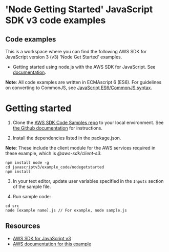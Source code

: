 # 'Node Getting Started' JavaScript SDK v3 code examples

## Code examples
This is a workspace where you can find the following AWS SDK for JavaScript version 3 (v3) 'Node Get Started' examples. 
- Getting started using node.js with the AWS SDK for JavaScript. See [documentation](https://docs.aws.amazon.com/sdk-for-javascript/v3/developer-guide/getting-started-nodejs.html).

**Note**: All code examples are written in ECMAscript 6 (ES6). For guidelines on converting to CommonJS, see 
[JavaScript ES6/CommonJS syntax](https://docs.aws.amazon.com/sdk-for-javascript/v3/developer-guide/sdk-example-javascript-syntax.html).

# Getting started

1. Clone the [AWS SDK Code Samples repo](https://github.com/awsdocs/aws-doc-sdk-examples) to your local environment. See [the Github documentation](https://docs.github.com/en/github/creating-cloning-and-archiving-repositories/cloning-a-repository) for instructions.

2. Install the dependencies listed in the package.json.

**Note**: These include the client module for the AWS services required in these example, 
which is *@aws-sdk/client-s3*.
```
npm install node -g
cd javascriptv3/example_code/nodegetstarted
npm install
```
3. In your text editor, update user variables specified in the ```Inputs``` section of the sample file.

4. Run sample code:
```
cd src
node [example name].js // For example, node sample.js
```

## Resources
- [AWS SDK for JavaScript v3](https://github.com/aws/aws-sdk-js-v3) 
- [AWS documentation for this example](https://docs.aws.amazon.com/sdk-for-javascript/v3/developer-guide/getting-started-nodejs.html)

